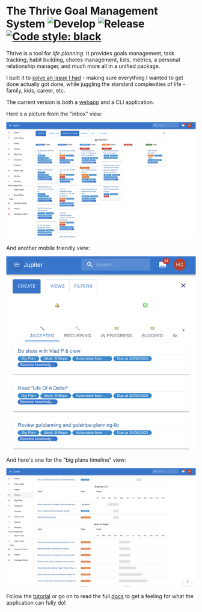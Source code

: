 # The Thrive Goal Management System ![Develop](https://github.com/horia141/jupiter/workflows/Develop/badge.svg) ![Release](https://github.com/horia141/jupiter/workflows/Release/badge.svg) [![Code style: black](https://img.shields.io/badge/code%20style-black-000000.svg)](https://github.com/psf/black)

Thrive is a tool for _life planning_. It provides goals management, task tracking,
habit building, chores management, lists, metrics, a personal relationship manager, and
much more all in a unified package.

I built it to [solve an issue I had](http://www.paulgraham.com/organic.html) - making sure everything
I wanted to get done actually got done, while juggling the standard complexities of life - family, kids, career, etc.

The current version is both a [webapp](https://get-thriving.com) and a CLI application.

Here's a picture from the "inbox" view:

![Inbox](src/docs/assets/index-inbox.png)

And another mobile friendly view:

![Inbox Mobile](src/docs/assets/index-inbox-mobile.png)

And here's one for the "big plans timeline" view:

![Big Plans Timeline](src/docs/assets/index-big-plans-timeline.png)

Follow the [tutorial](src/docs/tutorial.md) or go on to read the full 
[docs](https://docs.get-thriving.com/) to get a feeling for what the application can fully do!
